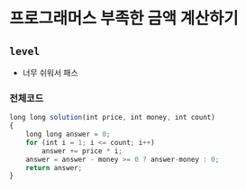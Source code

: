 # 프로그래머스 부족한 금액 계산하기 
`level`
---
- 너무 쉬워서 패스

### 전체코드
```jsx
long long solution(int price, int money, int count)
{
	long long answer = 0;
	for (int i = 1; i <= count; i++)
		answer += price * i;
	answer = answer - money >= 0 ? answer-money : 0;
	return answer;
}
```
